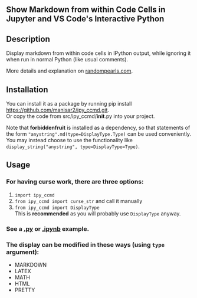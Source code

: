 ## Show Markdown from within Code Cells in Jupyter and VS Code's Interactive Python

## Description
Display markdown from within code cells in IPython output, while ignoring it when run in normal Python (like usual comments).

More details and explanation on [randompearls.com](https://randompearls.com/science-and-technology/information-technology/coding-and-development-reference-and-tools/show-markdown-within-code-cells-jupyter-and-vs-code-interactive-python/).

## Installation
You can install it as a package by running pip install https://github.com/manisar2/ipy_ccmd.git.
<br>Or copy the code from src/ipy_ccmd/__init__.py into your project.

Note that **forbiddenfruit** is installed as a dependency, so that statements of the form `"anystring".md(type=DisplayType.Type)` can be used conveniently.<br>
You may instead choose to use the functionality like `display_string("anystring", type=DisplayType=Type)`.

## Usage
### For having curse work, there are three options:
1. `import ipy_ccmd`
2. `from ipy_ccmd import curse_str` and call it manually
3. `from ipy_ccmd import DisplayType`<br>
   This is **recommended** as you will probably use `DisplayType` anyway.

### See a [.py](example/example.py) or [.ipynb](example/ipy_md.ipynb) example.

### The display can be modified in these ways (using `type` argument):
* MARKDOWN
* LATEX
* MATH
* HTML
* PRETTY

